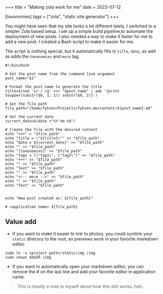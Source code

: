 +++
title = "Making zola work for me"
date = 2023-07-12

[taxonomies]
tags = ["zola", "static site generator"]
+++

You might have seen that my site looks a bit different lately. I switched to a simpler Zola based setup. I set up a simple build pipeline,to automate the deployment of new posts. I also needed a way to make it faster for me to add a new post. I created a Bash script to make it easier for me.

<!-- more -->

The script is nothing special, but it automatically fills in `title`, `date`, as well as adds the `taxonomies` and `more` tag.

```
#!/bin/bash

# Get the post name from the command line argument
post_name="$1"

# Format the post name to generate the title
title=$(sed 's/-/ /g' <<< "$post_name" | awk '{print toupper(substr($0, 1, 1)) substr($0, 2)}')

# Set the file path
file_path="/home/fyksen/Projects/fyksen.me/content/${post_name}.md"

# Get the current date
current_date=$(date +"%Y-%m-%d")

# Create the file with the desired content
echo "+++" > "$file_path"
echo "title = \"${title}\"" >> "$file_path"
echo "date = ${current_date}" >> "$file_path"
echo "" >> "$file_path"
echo "[taxonomies]" >> "$file_path"
echo "tags = [\"tag1\", \"tag2\"]" >> "$file_path"
echo "+++" >> "$file_path"
echo "" >> "$file_path"
echo "Text" >> "$file_path"
echo "" >> "$file_path"
echo "<!-- more -->" >> "$file_path"
echo "" >> "$file_path"
echo "Text" >> "$file_path"


echo "New post created at: ${file_path}"

# <application name> ${file_path}
```

## Value add

* If you want to make it easier to link to photos, you could symlink your `static` direcory to the root, so previews work in your favorite markdown editor.

```
sudo ln -s <project path>/static/img /img
sudo chown $USER /img
```

* If you want to automatically open your markdown editor, you can remove the # on the last line and add your favorite editor in application name.


> This is mostly a note to myself about how this shit works..heh..

